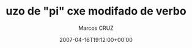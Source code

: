 ---
title: 'uzo de "pi" cxe modifado de verbo'
posts: 9
hash: 't717'
author: 'Marcos CRUZ'
date: 2007-04-16T19:12:00+00:00
sources:
  - http://forums.tokipona.org/viewtopic.php%3Ft=717.html
---